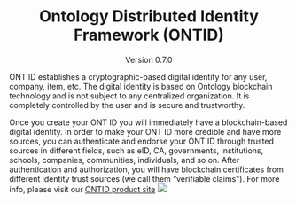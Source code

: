
<h1 align="center">Ontology Distributed Identity Framework (ONTID) </h1>
<p align="center" class="version">Version 0.7.0 </p>


ONT ID establishes a cryptographic-based digital identity for any user, company, item, etc. The digital identity is based on Ontology blockchain technology and is not subject to any centralized organization. It is completely controlled by the user and is secure and trustworthy.

Once you create your ONT ID you will immediately have a blockchain-based digital identity. In order to make your ONT ID more credible and have more sources, you can authenticate and endorse your ONT ID through trusted sources in different fields, such as eID, CA, governments, institutions, schools, companies, communities, individuals, and so on. After authentication and authorization, you will have blockchain certificates from different identity trust sources (we call them “verifiable claims"). For more info, please visit our [ONTID product site](http://pro-docs.ont.io/#/docs-en/ontid/overview)
![](https://github.com/ontio/ontology-DID/raw/master/images/ontid.jpg)
